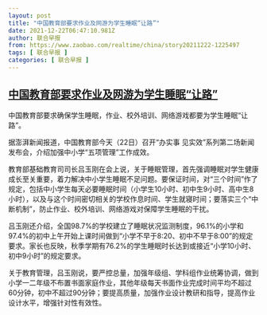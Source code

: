 ```yaml
---
layout: post
title: "中国教育部要求作业及网游为学生睡眠“让路”"
date: 2021-12-22T06:47:10.981Z
author: 联合早报
from: https://www.zaobao.com/realtime/china/story20211222-1225497
tags: [ 联合早报 ]
categories: [ 联合早报 ]
---
```

<!--1640173020000-->
[中国教育部要求作业及网游为学生睡眠“让路”](https://www.zaobao.com/realtime/china/story20211222-1225497)
------

<div>
<p>中国教育部要求确保学生睡眠，作业、校外培训、网络游戏都要为学生睡眠“让路”。</p><p>据澎湃新闻报道，中国教育部今天（22日）召开“办实事 见实效”系列第二场新闻发布会，介绍加强中小学“五项管理”工作成效。</p><p>教育部基础教育司司长吕玉刚在会上说，关于睡眠管理，首先强调睡眠对学生健康成长至关重要，着力解决中小学生睡眠不足问题。要保证时间，对“三个时间”作了规定，包括中小学生每天必要睡眠时间（小学生10小时、初中生9小时、高中生8小时），以及与这个时间密切相关的学校作息时间、学生就寝时间；要落实三个“中断机制”，防止作业、校外培训、网络游戏对保障学生睡眠的干扰。</p><section id="imu"><div id="dfp-ad-imu1">        </div></section><p>吕玉刚还介绍，全国98.7%的学校建立了睡眠状况监测制度，96.1%的小学和97.4%的初中上午开始上课时间做到“小学不早于8:20、初中不早于8:00”的规定要求。家长也反映，秋季学期有76.2%的学生睡眠时长达到或接近“小学10小时、初中9小时”的规定要求。</p><p>关于教育管理，吕玉刚说，要严控总量，加强年级组、学科组作业统筹协调，做到小学一二年级不布置书面家庭作业，其他年级每天书面作业完成时间平均不超过60分钟，初中不超过90分钟；要提高质量，加强作业设计教研和指导，提高作业设计水平，增强针对性有效性。</p>      <div class="cx_paywall_placeholder" id="sph_cdp_40"></div>
</div>
